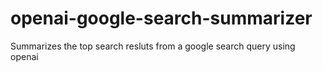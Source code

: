 # openai-google-search-summarizer
Summarizes the top search resluts from a google search query using openai
